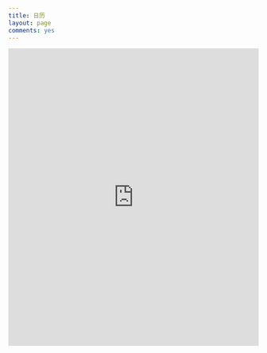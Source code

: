 ```yaml
---
title: 日历
layout: page
comments: yes
---
```


<iframe src="https://www.google.com/calendar/embed?showTitle=0&amp;showCalendars=0&amp;mode=WEEK&amp;height=600&amp;wkst=1&amp;hl=en_GB&amp;bgcolor=%23ffffff&amp;src=a9eud2og6cg1kh134ii9q3pcg4%40group.calendar.google.com&amp;color=%235229A3&amp;src=d76qp3a4mi6l9799no3rn56pik%40group.calendar.google.com&amp;color=%232F6309&amp;src=en_gb.china%23holiday%40group.v.calendar.google.com&amp;color=%23711616&amp;src=p%23weather%40group.v.calendar.google.com&amp;color=%2342104A&amp;ctz=Asia%2FShanghai" style=" border-width:0 "  frameborder="0" scrolling="no" width="100%" height="600"></iframe>

<!---  <iframe src="http://www.hit.edu.cn/UploadFile/2013/08-29/201382983552498.jpg" width="680"></iframe>  | 2014年01月17日 星期五 18时32分08秒--->


